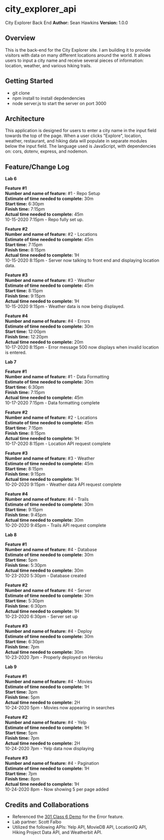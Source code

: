 # city_explorer_api
City Explorer Back End
**Author:** Sean Hawkins
**Version:** 1.0.0
## Overview
This is the back-end for the City Explorer site. I am building it to provide visitors with data on many different locations around the world. It allows users to input a city name and receive several pieces of information: location, weather, and various hiking trails. 

## Getting Started
- git clone
- npm install to install depdendencies
- node server.js to start the server on port 3000
## Architecture
This application is designed for users to enter a city name in the input field towards the top of the page. When a user clicks "Explore", location, weather, restaurant, and hiking data will populate in separate modules below the input field. The language used is JavaScript, with dependencies on: cors, dotenv, express, and nodemon.  

## Feature/Change Log  
**Lab 6**

**Feature #1**  
**Number and name of feature:** #1 - Repo Setup  
**Estimate of time needed to complete:** 30m  
**Start time:** 6:30pm  
**Finish time:** 7:15pm  
**Actual time needed to complete:** 45m  
10-15-2020 7:15pm - Repo fully set up.    
  
**Feature #2**  
**Number and name of feature:** #2 - Locations  
**Estimate of time needed to complete:** 45m  
**Start time:** 7:15pm  
**Finish time:** 8:15pm  
**Actual time needed to complete:** 1H  
10-15-2020 8:15pm - Server now talking to front end and displaying location data.  

**Feature #3**  
**Number and name of feature:** #3 - Weather     
**Estimate of time needed to complete:** 45m  
**Start time:** 8:15pm  
**Finish time:** 9:15pm  
**Actual time needed to complete:** 1H  
10-15-2020 9:15pm - Weather data is now being displayed.    

**Feature #4**  
**Number and name of feature:** #4 - Errors  
**Estimate of time needed to complete:** 30m  
**Start time:** 12:00pm  
**Finish time:** 12:20pm  
**Actual time needed to complete:** 20m  
10-17-2020 8:15pm - Error message 500 now displays when invalid location is entered.  

**Lab 7**  

**Feature #1**  
**Number and name of feature:** #1 - Data Formatting  
**Estimate of time needed to complete:** 30m  
**Start time:** 6:30pm  
**Finish time:** 7:15pm  
**Actual time needed to complete:** 45m  
10-17-2020 7:15pm - Data formatting complete       
  
**Feature #2**  
**Number and name of feature:** #2 - Locations  
**Estimate of time needed to complete:** 45m  
**Start time:** 7:15pm  
**Finish time:** 8:15pm  
**Actual time needed to complete:** 1H  
10-17-2020 8:15pm - Location API request complete  

**Feature #3**  
**Number and name of feature:** #3 - Weather     
**Estimate of time needed to complete:** 45m  
**Start time:** 8:15pm  
**Finish time:** 9:15pm  
**Actual time needed to complete:** 1H  
10-20-2020 9:15pm - Weather data API request complete  

**Feature #4**  
**Number and name of feature:** #4 - Trails  
**Estimate of time needed to complete:** 30m  
**Start time:** 9:15pm  
**Finish time:** 9:45pm  
**Actual time needed to complete:** 30m  
10-20-2020 9:45pm - Trails API request complete   

**Lab 8**

**Feature #1**  
**Number and name of feature:** #4 - Database  
**Estimate of time needed to complete:** 30m  
**Start time:** 5pm    
**Finish time:** 5:30pm    
**Actual time needed to complete:** 30m   
10-23-2020 5:30pm - Database created  

**Feature #2**  
**Number and name of feature:** #4 - Server  
**Estimate of time needed to complete:** 30m  
**Start time:** 5:30pm    
**Finish time:** 6:30pm  
**Actual time needed to complete:** 1H   
10-23-2020 6:30pm - Server set up  

**Feature #3**  
**Number and name of feature:** #4 - Deploy  
**Estimate of time needed to complete:** 30m     
**Start time:** 6:30pm  
**Finish time:** 7pm  
**Actual time needed to complete:** 30m  
10-23-2020 7pm - Properly deployed on Heroku  

**Lab 9**  

**Feature #1**  
**Number and name of feature:** #4 - Movies    
**Estimate of time needed to complete:** 1H    
**Start time:** 3pm   
**Finish time:** 5pm        
**Actual time needed to complete:** 2H     
10-24-2020 5pm - Movies now appearing in searches  

**Feature #2**  
**Number and name of feature:** #4 - Yelp   
**Estimate of time needed to complete:** 1H    
**Start time:** 5pm      
**Finish time:** 7pm  
**Actual time needed to complete:** 2H  
10-24-2020 7pm - Yelp data now displaying    

**Feature #3**  
**Number and name of feature:** #4 - Pagination  
**Estimate of time needed to complete:** 1H       
**Start time:** 7pm   
**Finish time:** 8pm  
**Actual time needed to complete:** 1H    
10-24-2020 8pm - Now showing 5 per page added  


## Credits and Collaborations 
- Referenced the [301 Class 6 Demo](https://github.com/codefellows/seattle-301n19/blob/master/class-06/demo/server/server.js) for the Error feature. 
- Lab partner: Scott Falbo
- Utilized the following APIs: Yelp API, MovieDB API, LocationIQ API, Hiking Project Data API, and Weatherbit API. 
